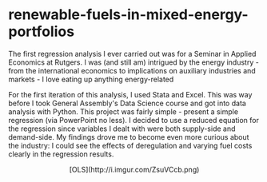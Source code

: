 # renewable-fuels-in-mixed-energy-portfolios

The first regression analysis I ever carried out was for a Seminar in Applied Economics at Rutgers.  I was (and still am) intrigued by the energy industry - from the international economics to implications on auxiliary industries and markets - I love eating up anything energy-related

For the first iteration of this analysis, I used Stata and Excel.  This was way before I took General Assembly's Data Science course and got into data analysis with Python.  This project was fairly simple - present a simple regression (via PowerPoint no less).  I decided to use a reduced equation for the regression since variables I dealt with were both supply-side and demand-side.  My findings drove me to become even more curious about the industry: I could see the effects of deregulation and varying fuel costs clearly in the regression results.
<center>[OLS](http://i.imgur.com/ZsuVCcb.png)</center>

